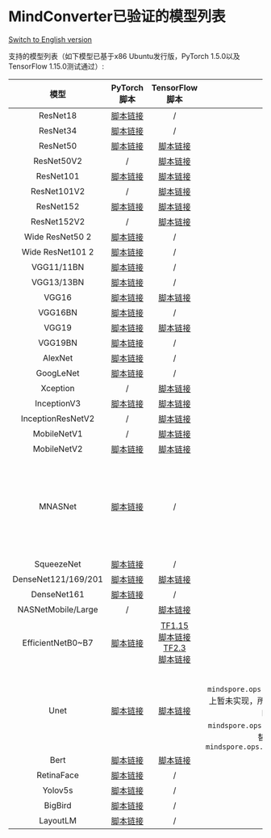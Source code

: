 # MindConverter已验证的模型列表

[Switch to English version](./supported_model_list.md)

支持的模型列表（如下模型已基于x86 Ubuntu发行版，PyTorch 1.5.0以及TensorFlow 1.15.0测试通过）:

|  模型  | PyTorch脚本 | TensorFlow脚本 | 备注 | PyTorch权重迁移 | TensorFlow权重迁移 |
| :----: | :-----: | :----: | :----: | :----: | :----: |
| ResNet18 | [脚本链接](https://github.com/pytorch/vision/blob/v0.5.0/torchvision/models/resnet.py) | / |  | 已测试 | / |
| ResNet34 | [脚本链接](https://github.com/pytorch/vision/blob/v0.5.0/torchvision/models/resnet.py) | / |  | 已测试 | / |
| ResNet50 | [脚本链接](https://github.com/pytorch/vision/blob/v0.5.0/torchvision/models/resnet.py) | [脚本链接](https://github.com/tensorflow/tensorflow/blob/master/tensorflow/python/keras/applications/resnet.py) |  | 已测试 | 已测试 |
| ResNet50V2 | / | [脚本链接](https://github.com/tensorflow/tensorflow/blob/master/tensorflow/python/keras/applications/resnet_v2.py) |  | / | 已测试 |
| ResNet101 | [脚本链接](https://github.com/pytorch/vision/blob/v0.5.0/torchvision/models/resnet.py) | [脚本链接](https://github.com/tensorflow/tensorflow/blob/master/tensorflow/python/keras/applications/resnet.py) |  | 未测试 | 已测试 |
| ResNet101V2 | / | [脚本链接](https://github.com/tensorflow/tensorflow/blob/master/tensorflow/python/keras/applications/resnet_v2.py) |  | / | 已测试 |
| ResNet152 | [脚本链接](https://github.com/pytorch/vision/blob/v0.5.0/torchvision/models/resnet.py) | [脚本链接](https://github.com/tensorflow/tensorflow/blob/master/tensorflow/python/keras/applications/resnet.py) |  | 已测试 | 已测试 |
| ResNet152V2 | / | [脚本链接](https://github.com/tensorflow/tensorflow/blob/master/tensorflow/python/keras/applications/resnet_v2.py) |  | / | 已测试 |
| Wide ResNet50 2 | [脚本链接](https://github.com/pytorch/vision/blob/v0.5.0/torchvision/models/resnet.py) | / | | 已测试 | / |
| Wide ResNet101 2 | [脚本链接](https://github.com/pytorch/vision/blob/v0.5.0/torchvision/models/resnet.py) | / | | 已测试 | / |
| VGG11/11BN | [脚本链接](https://github.com/pytorch/vision/blob/v0.5.0/torchvision/models/vgg.py) | / |  | 已测试 | / |
| VGG13/13BN | [脚本链接](https://github.com/pytorch/vision/blob/v0.5.0/torchvision/models/vgg.py) | / |  | 已测试 | / |
| VGG16 | [脚本链接](https://github.com/pytorch/vision/blob/v0.5.0/torchvision/models/vgg.py) | [脚本链接](https://github.com/tensorflow/tensorflow/blob/master/tensorflow/python/keras/applications/vgg16.py) |  | 已测试 | 已测试 |
| VGG16BN | [脚本链接](https://github.com/pytorch/vision/blob/v0.5.0/torchvision/models/vgg.py) | / |  | 已测试 | / |
| VGG19 | [脚本链接](https://github.com/pytorch/vision/blob/v0.5.0/torchvision/models/vgg.py) | [脚本链接](https://github.com/tensorflow/tensorflow/blob/master/tensorflow/python/keras/applications/vgg19.py) |  | 已测试 | 已测试 |
| VGG19BN | [脚本链接](https://github.com/pytorch/vision/blob/v0.5.0/torchvision/models/vgg.py) | / |  | 已测试 | / |
| AlexNet | [脚本链接](https://github.com/pytorch/vision/blob/v0.5.0/torchvision/models/alexnet.py) | / |  | 已测试 | / |
| GoogLeNet | [脚本链接](https://github.com/pytorch/vision/blob/v0.5.0/torchvision/models/googlenet.py) | / |  | 已测试 | / |
| Xception | / | [脚本链接](https://github.com/tensorflow/tensorflow/blob/master/tensorflow/python/keras/applications/xception.py) |  | / | 已测试 |
| InceptionV3 | [脚本链接](https://github.com/pytorch/vision/blob/v0.5.0/torchvision/models/inception.py) | [脚本链接](https://github.com/tensorflow/tensorflow/blob/master/tensorflow/python/keras/applications/inception_v3.py) |  | 已测试 | 已测试 |
| InceptionResNetV2 | / | [脚本链接](https://github.com/tensorflow/tensorflow/blob/master/tensorflow/python/keras/applications/inception_resnet_v2.py) |  | / | 已测试 |
| MobileNetV1 | / | [脚本链接](https://github.com/tensorflow/tensorflow/blob/master/tensorflow/python/keras/applications/mobilenet.py) |  | / | 已测试 |
| MobileNetV2 | [脚本链接](https://github.com/pytorch/vision/blob/v0.5.0/torchvision/models/mobilenet.py) | [脚本链接](https://github.com/tensorflow/tensorflow/blob/master/tensorflow/python/keras/applications/mobilenet_v2.py) |  | 已测试 | 已测试 |
| MNASNet | [脚本链接](https://github.com/pytorch/vision/blob/v0.5.0/torchvision/models/mnasnet.py) | / | | mnasnet0_5：已测试 mnasnet0_75：未测试 mnasnet1_0：已测试 mnasnet1_3：未测试  | / |
| SqueezeNet | [脚本链接](https://github.com/pytorch/vision/blob/v0.5.0/torchvision/models/squeezenet.py) | / | | 已测试 | / |
| DenseNet121/169/201 | [脚本链接](https://github.com/pytorch/vision/blob/v0.5.0/torchvision/models/densenet.py) | [脚本链接](https://github.com/tensorflow/tensorflow/blob/master/tensorflow/python/keras/applications/densenet.py) |  | 已测试 | 已测试 |
| DenseNet161 | [脚本链接](https://github.com/pytorch/vision/blob/v0.5.0/torchvision/models/densenet.py) | / | | 已测试 | / |
| NASNetMobile/Large | / | [脚本链接](https://github.com/tensorflow/tensorflow/blob/master/tensorflow/python/keras/applications/nasnet.py) |  | / | 已测试 |
| EfficientNetB0~B7 | [脚本链接](https://github.com/lukemelas/EfficientNet-PyTorch) | [TF1.15<br />脚本链接](https://github.com/tensorflow/tpu/tree/master/models/official/efficientnet) <br />[TF2.3<br />脚本链接](https://github.com/tensorflow/tensorflow/blob/master/tensorflow/python/keras/applications/efficientnet.py) |  | 已测试 | 已测试（TF1.15） 已测试（TF2.3）|
| Unet | [脚本链接](https://github.com/milesial/Pytorch-UNet) | [脚本链接](https://github.com/zhixuhao/unet) | 由于算子`mindspore.ops.ResizeBilinear`在GPU上暂未实现，所以当运行在GPU设备上时，算子`mindspore.ops.ResizeBilinear`需要被替换为算子`mindspore.ops.ResizeNearestNeighbor` | 已测试 | 已测试 |
| Bert | [脚本链接](https://huggingface.co/bert-base-uncased) | [脚本链接](https://github.com/google-research/bert) |  | 已测试 | 已测试 |
|RetinaFace| [脚本链接](https://github.com/biubug6/Pytorch_Retinaface)|/| | 已测试 | / |
|Yolov5s|[脚本链接](https://github.com/ultralytics/yolov5) | / | | 已测试 | / |
|BigBird|[脚本链接](https://github.com/huggingface/transformers/tree/master/src/transformers/models/big_bird) | / | | 已测试 | / |
|LayoutLM|[脚本链接](https://github.com/huggingface/transformers/tree/master/src/transformers/models/layoutlm) | / | | 已测试 | / |
